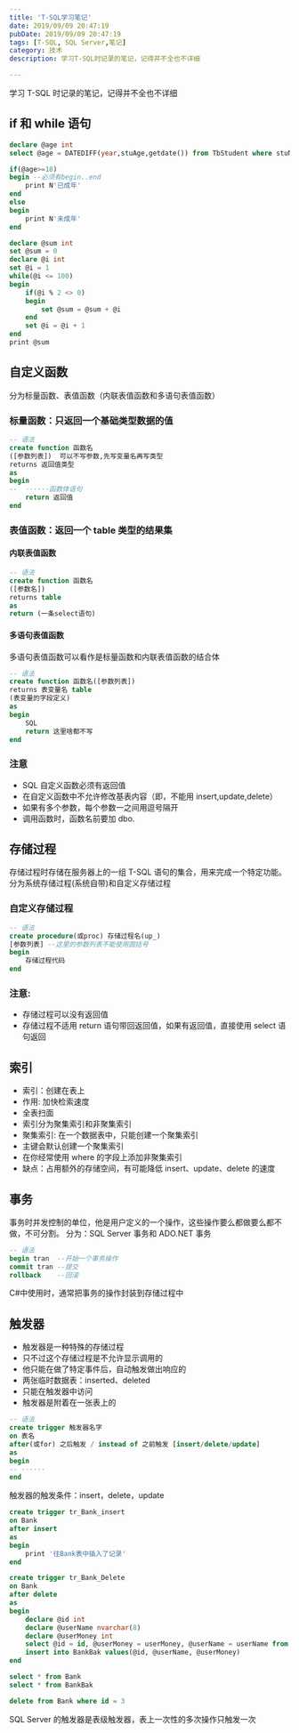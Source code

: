 ```yaml
---
title: 'T-SQL学习笔记'
date: 2019/09/09 20:47:19
pubDate: 2019/09/09 20:47:19
tags: [T-SQL, SQL Server,笔记]
category: 技术
description: 学习T-SQL时记录的笔记，记得并不全也不详细

---
```


学习 T-SQL 时记录的笔记，记得并不全也不详细

## if 和 while 语句

```sql
declare @age int
select @age = DATEDIFF(year,stuAge,getdate()) from TbStudent where stuName = '孙悟空'

if(@age>=18)
begin --必须有begin..end
	print N'已成年'
end
else
begin
	print N'未成年'
end
```

```sql
declare @sum int
set @sum = 0
declare @i int
set @i = 1
while(@i <= 100)
begin
	if(@i % 2 <> 0)
	begin
		set @sum = @sum + @i
	end
	set @i = @i + 1
end
print @sum
```

## 自定义函数

分为标量函数、表值函数（内联表值函数和多语句表值函数）

### 标量函数：只返回一个基础类型数据的值

```sql
-- 语法
create function 函数名
([参数列表])  可以不写参数,先写变量名再写类型
returns 返回值类型
as
begin
--	······函数体语句
	return 返回值
end
```

### 表值函数：返回一个 table 类型的结果集

#### 内联表值函数

```sql
-- 语法
create function 函数名
([参数名])
returns table
as
return (一条select语句)
```

#### 多语句表值函数

多语句表值函数可以看作是标量函数和内联表值函数的结合体

```sql
-- 语法
create function 函数名([参数列表])
returns 表变量名 table
(表变量的字段定义)
as
begin
	SQL
	return 这里啥都不写
end
```

### 注意

- SQL 自定义函数必须有返回值
- 在自定义函数中不允许修改基表内容（即，不能用 insert,update,delete）
- 如果有多个参数，每个参数一之间用逗号隔开
- 调用函数时，函数名前要加 dbo.

## 存储过程

存储过程时存储在服务器上的一组 T-SQL 语句的集合，用来完成一个特定功能。
分为系统存储过程(系统自带)和自定义存储过程

### 自定义存储过程

```sql
-- 语法
create procedure(或proc) 存储过程名(up_)
[参数列表] --这里的参数列表不能使用圆括号
begin
	存储过程代码
end
```

### 注意:

- 存储过程可以没有返回值
- 存储过程不适用 return 语句带回返回值，如果有返回值，直接使用 select 语句返回

## 索引

- 索引：创建在表上
- 作用: 加快检索速度
- 全表扫面
- 索引分为聚集索引和非聚集索引
- 聚集索引: 在一个数据表中，只能创建一个聚集索引
- 主键会默认创建一个聚集索引
- 在你经常使用 where 的字段上添加非聚集索引
- 缺点：占用额外的存储空间，有可能降低 insert、update、delete 的速度

## 事务

事务时并发控制的单位，他是用户定义的一个操作，这些操作要么都做要么都不做，不可分割。
分为：SQL Server 事务和 ADO.NET 事务

```sql
-- 语法
begin tran  --开始一个事务操作
commit tran --提交
rollback    --回滚
```

C#中使用时，通常把事务的操作封装到存储过程中

## 触发器

- 触发器是一种特殊的存储过程
- 只不过这个存储过程是不允许显示调用的
- 他只能在做了特定事件后，自动触发做出响应的
- 两张临时数据表：inserted、deleted
- 只能在触发器中访问
- 触发器是附着在一张表上的

```sql
-- 语法
create trigger 触发器名字
on 表名
after(或for) 之后触发 / instead of 之前触发 [insert/delete/update]
as
begin
-- ······
end
```

触发器的触发条件：insert，delete，update

```sql
create trigger tr_Bank_insert
on Bank
after insert
as
begin
	print '往Bank表中插入了记录'
end

create trigger tr_Bank_Delete
on Bank
after delete
as
begin
	declare @id int
	declare @userName nvarchar(8)
	declare @userMoney int
	select @id = id, @userMoney = userMoney, @userName = userName from deleted
	insert into BankBak values(@id, @userName, @userMoney)
end

select * from Bank
select * from BankBak

delete from Bank where id = 3
```

SQL Server 的触发器是表级触发器，表上一次性的多次操作只触发一次
